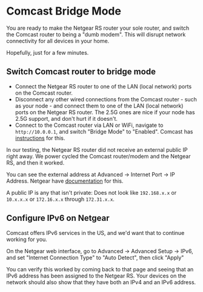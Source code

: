 # Comcast Bridge Mode

You are ready to make the Netgear RS router your sole router, and switch the Comcast router
to being a "dumb modem". This will disrupt network connectivity for all devices in your home.

Hopefully, just for a few minutes.

## Switch Comcast router to bridge mode

- Connect the Netgear RS router to one of the LAN (local network) ports on the Comcast router.
- Disconnect any other wired connections from the Comcast router - such as your node -
and connect them to one of the LAN (local network) ports on the Netgear RS router. The 2.5G
ones are nice if your node has 2.5G support, and don't hurt if it doesn't.
- Connect to the Comcast router via LAN or WiFi, navigate to `http://10.0.0.1`, and switch
"Bridge Mode" to "Enabled". Comcast has [instructions](https://www.xfinity.com/support/articles/wireless-gateway-enable-disable-bridge-mode)
for this.

In our testing, the Netgear RS router did not receive an external public IP right away.
We power cycled the Comcast router/modem and the Netgear RS, and then it worked.

You can see the external address at Advanced -> Internet Port -> IP Address. Netgear have
[documentation](https://www.netgear.com/hub/technology/what-is-router-ip-address/) for this.

A public IP is any that isn't private: Does not look like `192.168.x.x` or `10.x.x.x` or `172.16.x.x` through
`172.31.x.x`.

## Configure IPv6 on Netgear

Comcast offers IPv6 services in the US, and we'd want that to continue working for you.

On the Netgear web interface, go to Advanced -> Advanced Setup -> IPv6, and set "Internet Connection Type" to "Auto Detect", then click "Apply"

You can verify this worked by coming back to that page and seeing that an IPv6 address has been assigned to the Netgear RS. Your devices on
the network should also show that they have both an IPv4 and an IPv6 address.
